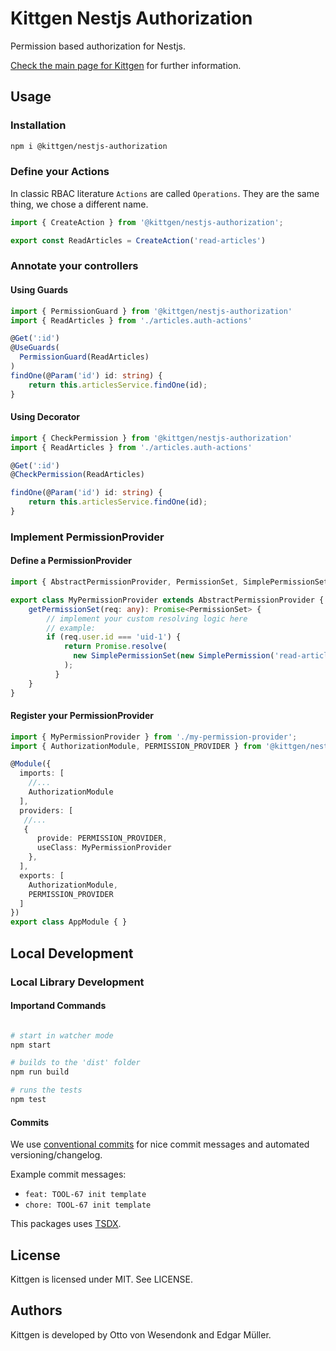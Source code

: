 # Kittgen Nestjs Authorization

Permission based authorization for Nestjs.

[Check the main page for Kittgen](https://github.com/kittgen/kittgen-nestjs/blob/main/README.md) for further information.

## Usage

### Installation

```bash
npm i @kittgen/nestjs-authorization
```
### Define your Actions
In classic RBAC literature `Actions` are called `Operations`. They are the same thing, we chose a different name.

```ts
import { CreateAction } from '@kittgen/nestjs-authorization';

export const ReadArticles = CreateAction('read-articles')
```

### Annotate your controllers

#### Using Guards

```ts
import { PermissionGuard } from '@kittgen/nestjs-authorization'
import { ReadArticles } from './articles.auth-actions'

@Get(':id')
@UseGuards(
  PermissionGuard(ReadArticles)
)
findOne(@Param('id') id: string) {
    return this.articlesService.findOne(id);
}
```
#### Using Decorator

```ts
import { CheckPermission } from '@kittgen/nestjs-authorization'
import { ReadArticles } from './articles.auth-actions'

@Get(':id')
@CheckPermission(ReadArticles)

findOne(@Param('id') id: string) {
    return this.articlesService.findOne(id);
}
```

### Implement PermissionProvider

#### Define a PermissionProvider

```ts
import { AbstractPermissionProvider, PermissionSet, SimplePermissionSet, SimplePermission } from '@kittgen/nestjs-authorization'

export class MyPermissionProvider extends AbstractPermissionProvider {
    getPermissionSet(req: any): Promise<PermissionSet> {  
        // implement your custom resolving logic here
        // example:
        if (req.user.id === 'uid-1') {
            return Promise.resolve(
              new SimplePermissionSet(new SimplePermission('read-article')),
            );
          }
    }
}
```
#### Register your PermissionProvider
```ts
import { MyPermissionProvider } from './my-permission-provider';
import { AuthorizationModule, PERMISSION_PROVIDER } from '@kittgen/nestjs-authorization'

@Module({
  imports: [
    //...
    AuthorizationModule
  ],
  providers: [
   //...
   {
      provide: PERMISSION_PROVIDER,
      useClass: MyPermissionProvider
    },
  ],
  exports: [
    AuthorizationModule,
    PERMISSION_PROVIDER
  ]
})
export class AppModule { }
```

## Local Development

### Local Library Development

#### Importand Commands
```bash

# start in watcher mode
npm start

# builds to the 'dist' folder
npm run build

# runs the tests
npm test

```

#### Commits

We use [conventional commits](https://www.conventionalcommits.org/en/v1.0.0/) for nice commit messages and automated versioning/changelog.

Example commit messages:
- `feat: TOOL-67 init template`
- `chore: TOOL-67 init template`


This packages uses [TSDX](https://github.com/jaredpalmer/tsdx).

## License

Kittgen is licensed under MIT. See LICENSE.

## Authors

Kittgen is developed by Otto von Wesendonk and Edgar Müller.
